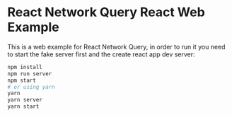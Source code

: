 # React Network Query React Web Example

This is a web example for React Network Query, in order to run it you need to start the fake server first and the create react app dev server:

```bash
npm install
npm run server
npm start
# or using yarn
yarn
yarn server
yarn start
```